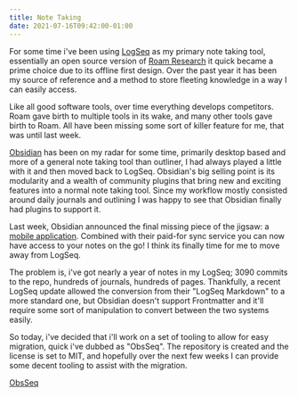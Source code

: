 ```yaml
---
title: Note Taking
date: 2021-07-16T09:42:00-01:00
---
```


For some time i've been using [LogSeq](https://logseq.com) as my primary note taking tool, essentially an open source version of [Roam Research](https://roamresearch.com) it quick became a prime choice due to its offline first design. Over the past year it has been my source of reference and a method to store fleeting knowledge in a way I can easily access.

Like all good software tools, over time everything develops competitors. Roam gave birth to multiple tools in its wake, and many other tools gave birth to Roam. All have been missing some sort of killer feature for me, that was until last week.

[Obsidian](https://obsidian.md) has been on my radar for some time, primarily desktop based and more of a general note taking tool than outliner, I had always played a little with it and then moved back to LogSeq. Obsidian's big selling point is its modularity and a wealth of community plugins that bring new and exciting features into a normal note taking tool. Since my workflow mostly consisted around daily journals and outlining I was happy to see that Obsidian finally had plugins to support it. 

Last week, Obsidian announced the final missing piece of the jigsaw: a [mobile application](https://obsidian.md/mobile). Combined with their paid-for sync service you can now have access to your notes on the go! I think its finally time for me to move away from LogSeq.

The problem is, i've got nearly a year of notes in my LogSeq; 3090 commits to the repo, hundreds of journals, hundreds of pages. Thankfully, a recent LogSeq update allowed the conversion from their "LogSeq Markdown" to a more standard one, but Obsidian doesn't support Frontmatter and it'll require some sort of manipulation to convert between the two systems easily.

So today, i've decided that i'll work on a set of tooling to allow for easy migration, quick i've dubbed as "ObsSeq". The repository is created and the license is set to MIT, and hopefully over the next few weeks I can provide some decent tooling to assist with the migration.

[ObsSeq](https://github.com/nikdoof/obsseq)
